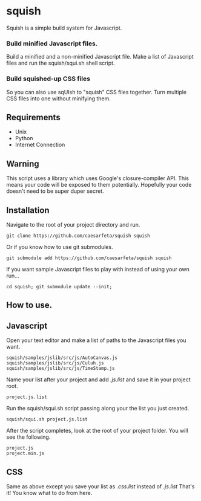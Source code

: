 # squish
Squish is a simple build system for Javascript.

### Build minified Javascript files.
Build a minified and a non-minified Javascript file.
Make a list of Javascript files and run the squish/squi.sh shell script.

### Build squished-up CSS files
So you can also use sqUIsh to "squish" CSS files together.
Turn multiple CSS files into one without minifying them.

## Requirements
* Unix
* Python
* Internet Connection

## Warning
This script uses a library which uses Google's closure-compiler API.
This means your code will be exposed to them potentially.
Hopefully your code doesn't need to be super duper secret.

## Installation
Navigate to the root of your project directory and run.

	git clone https://github.com/caesarfeta/squish squish

Or if you know how to use git submodules.

	git submodule add https://github.com/caesarfeta/squish squish

If you want sample Javascript files to play with instead of using your own run...

	cd squish; git submodule update --init;

## How to use.
## Javascript
Open your text editor and make a list of paths to the Javascript files you want.

	squish/samples/jslib/src/js/AutoCanvas.js
	squish/samples/jslib/src/js/Culuh.js
	squish/samples/jslib/src/js/TimeStamp.js

Name your list after your project and add *.js.list* and save it in your project root.

	project.js.list

Run the squish/squi.sh script passing along your the list you just created.

	squish/squi.sh project.js.list

After the script completes, look at the root of your project folder.  You will see the following.

	project.js
	project.min.js

## CSS
Same as above except you save your list as *.css.list* instead of *.js.list*
That's it!  You know what to do from here.